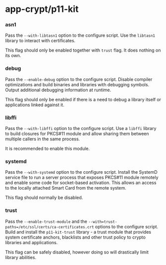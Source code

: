 # app-crypt/p11-kit

### asn1
Pass the `--with-libtasn1` option to the configure script. Use the `libtasn1` library to interact with certificates.

This flag should only be enabled together with `trust` flag. It does nothing on its own.

### debug
Pass the `--enable-debug` option to the configure script. Disable compiler optimizations and build binaries and libraries with debugging symbols. Output additional debugging information at runtime.

This flag should only be enabled if there is a need to debug a library itself or applications linked against it.

### libffi
Pass the `--with-libffi` option to the configure script. Use a `libffi` library to build closures for PKCS#11 module and allow sharing them between multiple callers in the same process.

It is recommended to enable this module.

### systemd
Pass the `--with-systemd` option to the configure script. Install the SystemD service file to run a server process that exposes PKCS#11 module remotely and enable some code for socket-based activation. This allows an access to the locally attached Smart Card from the remote system.

This flag should normally be disabled.

### trust
Pass the `--enable-trust-module` and the `--with=trust-paths=/etc/ssl/certs/ca-certificates.crt` options to the configure script. Build and install the `p11-kit-trust` library - a trust module that provides system certificate anchors, blacklists and other trust policy to crypto libraries and applications.

This flag can be safely disabled, however doing so will drastically limit library abilities.
